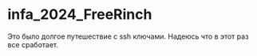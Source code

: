 # infa_2024_FreeRinch
Это было долгое путешествие с ssh ключами. Надеюсь что в этот раз все сработает.

